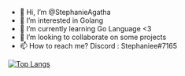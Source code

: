- 👋 Hi, I’m @StephanieAgatha
- 👀 I’m interested in Golang
- 🌱 I’m currently learning Go Language <3 
- 💞️ I’m looking to collaborate on some projects
- 📫 How to reach me? Discord : Stephaniee#7165

<!---
StephanieAgatha/StephanieAgatha is a ✨ special ✨ repository because its `README.md` (this file) appears on your GitHub profile.
You can click the Preview link to take a look at your changes.
--->

[![Top Langs](https://github-readme-stats.vercel.app/api/top-langs/?username=StephanieAgatha&hide_progress=true)](https://github.com/anuraghazra/github-readme-stats)
